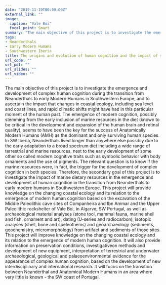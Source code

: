 ```yaml
---
date: "2019-11-19T00:00:00Z"
external_link: ""
image:
  caption: "Vale Boi"
  focal_point: Smart
summary: "The main objective of this project is to investigate the emergence and development of complex human cognition during the transition from Neanderthals to early Modern Humans in Southwestern Europe, and to ascertain the impact that changes in coastal ecology, including sea level and coast lines, and rapid climatic shifts might have had in this particular moment of the human past."
tags:
- Neanderthals
- Early Modern Humans
- Southwestern Iberia
title: The origins and evolution of human cognition and the impact of southwestern european coastal ecology
url_code: ""
url_pdf: ""
url_slides: ""
url_video: ""
---
```


The main objective of this project is to investigate the emergence and development of complex human cognition during the transition from Neanderthals to early Modern Humans in Southwestern Europe, and to ascertain the impact that changes in coastal ecology, including sea level and coast lines, and rapid climatic shifts might have had in this particular moment of the human past.
The emergence of modern cognition, possibly stemming from the early inclusion of marine resources in the diet (known to be critical in the development and expansion of the human brain and retinal quality), seems to have been the key for the success of Anatomically Modern Humans (AMH) as the dominant and only surviving human species. In SW Iberia, Neanderthals lived longer than anywhere else possibly due to the early adaptation to a broad spectrum diet including a wide range of terrestrial and marine resources, next to the early development of some other so called modern cognitive traits such as symbolic behavior with body ornaments and the use of pigments. The relevant question is to know if the marine resources were, in fact, the trigger for the development of complex cognition in both species. Therefore, the secondary goal of this project is to investigate the impact of marine dietary resources in the emergence and development of human cognition in the transition from Neanderthals to early
modern humans in Southwestern Europe.
This project will provide knowledge on the changing coastal ecology and its relation to the emergence of modern human cognition based on the excavation of the Middle Paleolithic cave sites of Companheira and Ibn Ammar and the Upper Paleolithic rockshelter of Vale Boi, in Algarve, SW Portugal, as well as archaeological material analyses (stone tool, mammal fauna, marine shell and fish, ornament and art), dating (U-series and radiocarbon), isotopic analyses
(shell, bone and speleothems) and geoarchaeology (sediments, geochemistry, micromorphology) from artifact and sediments of those sites.
This project will improve knowledge on the changing coastal ecology and its relation to the emergence of modern human cognition. It will also provide information on preservation conditions, investigativeon methods and development of new equipment, interpretation of terrestrial and underwater archaeological, geological and palaeoenvironmental evidence for the appearance of complex human cognition, based on the development of new interdisciplinary and international research. It will focus on the transition between Neanderthal and Anatomical Modern Humans in an area where very little is known - the SW coast of Portugal.